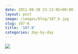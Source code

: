 ```yaml
---
date: 2011-08-30 23:13:05+00:00
layout: post
image: /images/blog/107_6.jpg
slug: 107-6
title: '107.6'
categories: day-by-day
---
```


[![](/images/blog/107_6.jpg)](http://blog.migueljulian.com/2011/08/107-6/107_6/)
